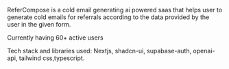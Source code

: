 ReferCompose is a cold email generating ai powered saas that helps user to generate cold emails for referrals according to the data provided by the user in the given form.

Currently having 60+ active users

Tech stack and libraries used:
Nextjs, shadcn-ui, supabase-auth, openai-api, tailwind css,typescript.
